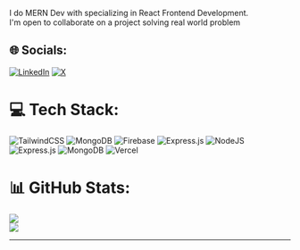 I do MERN Dev with specializing in React Frontend Development.
<br>I'm open to collaborate on a project solving real world problem


## 🌐 Socials:
[![LinkedIn](https://img.shields.io/badge/LinkedIn-%230077B5.svg?logo=linkedin&logoColor=white)](https://linkedin.com/in/aykansal) [![X](https://img.shields.io/badge/X-black.svg?logo=X&logoColor=white)](https://x.com/aykan031) 
<!-- [![Medium](https://img.shields.io/badge/Medium-12100E?logo=medium&logoColor=white)](https://medium.com/@aykansal) -->

# 💻 Tech Stack:
![TailwindCSS](https://img.shields.io/badge/tailwindcss-%2338B2AC.svg?style=for-the-badge&logo=tailwind-css&logoColor=white) ![MongoDB](https://img.shields.io/badge/MongoDB-%234ea94b.svg?style=for-the-badge&logo=mongodb&logoColor=white) ![Firebase](https://img.shields.io/badge/firebase-a08021?style=for-the-badge&logo=firebase&logoColor=ffcd34) ![Express.js](https://img.shields.io/badge/express.js-%23404d59.svg?style=for-the-badge&logo=express&logoColor=%2361DAFB) ![NodeJS](https://img.shields.io/badge/node.js-6DA55F?style=for-the-badge&logo=node.js&logoColor=white) ![Express.js](https://img.shields.io/badge/express.js-%23404d59.svg?style=for-the-badge&logo=express&logoColor=%2361DAFB) ![MongoDB](https://img.shields.io/badge/MongoDB-%234ea94b.svg?style=for-the-badge&logo=mongodb&logoColor=white) ![Vercel](https://img.shields.io/badge/vercel-%23000000.svg?style=for-the-badge&logo=vercel&logoColor=white)
# 📊 GitHub Stats:
<!--![](https://github-readme-stats.vercel.app/api?username=ayush031&theme=tokyonight&hide_border=false&include_all_commits=true&count_private=true)<br/>-->
![](https://github-readme-streak-stats.herokuapp.com/?user=ayush031&theme=tokyonight&hide_border=false) <br>
![](https://github-readme-stats.vercel.app/api/top-langs/?username=ayush031&theme=tokyonight&hide_border=false&include_all_commits=true&count_private=true&layout=compact)

---
<!-- [![](https://visitcount.itsvg.in/api?id=ayush031&icon=2&color=6)](https://visitcount.itsvg.in) -->

<!-- Proudly created with GPRM ( https://gprm.itsvg.in ) -->
